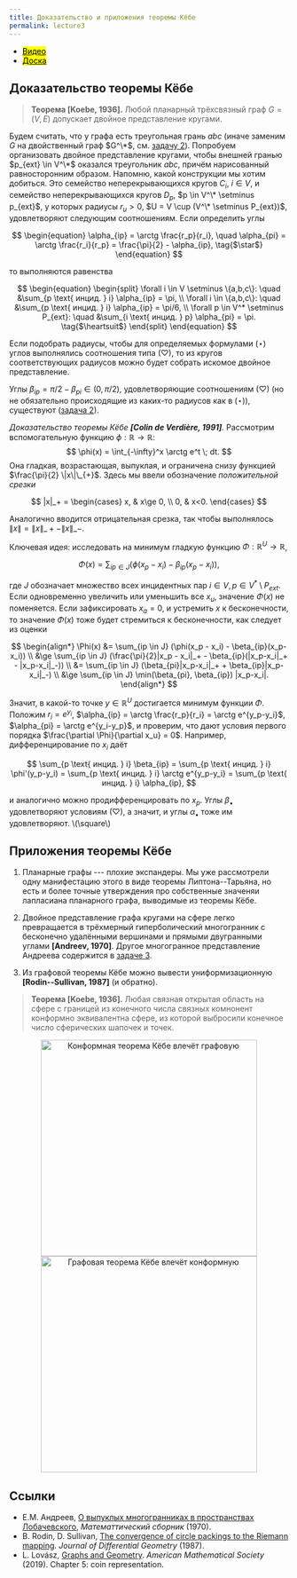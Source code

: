 ```yaml
---
title: Доказательство и приложения теоремы Кёбе
permalink: lecture3
---
```


+ [<mark>Видео</mark>](https://drive.google.com/file/d/10rpcVs1yATi4UOo51_uDN6ednXuu8kA-/view?usp=sharing)
+ [<mark>Доска</mark>]({{site.baseurl}}/whiteboard/lec3.pdf)


## Доказательство теоремы Кёбе

> **Теорема [Koebe, 1936].** Любой планарный трёхсвязный граф $G = (V,E)$ допускает двойное представление кругами. 

Будем считать, что у графа есть треугольная грань $abc$ (иначе заменим $G$ на двойственный граф $G^\*$, см. [задачу 2]({{site.baseurl}}/problems#трёхсвязные-графы)). Попробуем организовать двойное представление кругами, чтобы внешней гранью $p_{ext} \in V^\*$ оказался треугольник $abc$, причём нарисованный равносторонним образом. Напомню, какой конструкции мы хотим добиться. Это семейство неперекрывающихся кругов $C_i$, $i \in V$, и семейство неперекрывающихся кругов $D_p$, $p \in V^\* \setminus p_{ext}$, у которых радиусы $r_u > 0$, $U = V \cup (V^\* \setminus P_{ext})$, удовлетворяют следующим соотношениям. Если определить углы

$$
\begin{equation}
    \alpha_{ip} = \arctg \frac{r_p}{r_i}, \quad \alpha_{pi} = \arctg \frac{r_i}{r_p} = \frac{\pi}{2} - \alpha_{ip}, \tag{$\star$}
\end{equation}
$$

то выполняются равенства 

$$
\begin{equation}
\begin{split}
\forall i \in V \setminus \{a,b,c\}: \quad &\sum_{p \text{ инцид. } i} \alpha_{ip} = \pi, \\
\forall i \in \{a,b,c\}: \quad &\sum_{p \text{ инцид. } i} \alpha_{ip} = \pi/6, \\
\forall p \in V^* \setminus P_{ext}: \quad &\sum_{i \text{ инцид. } p} \alpha_{pi} = \pi. \tag{$\heartsuit$}
\end{split}
\end{equation}
$$

Если подобрать радиусы, чтобы для определяемых формулами $(\star)$ углов выполнялись соотношения типа $(\heartsuit)$, то из кругов соответствующих радиусов можно будет собрать искомое двойное представление.

Углы $\beta_{ip} = \pi/2 - \beta_{pi} \in (0,\pi/2)$, удовлетворяющие соотношениям $(\heartsuit)$ (но не обязательно происходящие из каких-то радиусов как в $(\star)$), существуют ([задача 2]({{site.baseurl}}/problems#трёхсвязные-графы)).

_Доказательство теоремы Кёбе **[Colin de Verdière, 1991]**._
Рассмотрим вспомогательную функцию $\phi : \mathbb{R} \to \mathbb{R}$:
$$
\phi(x) = \int_{-\infty}^x \arctg e^t \; dt.
$$
Она гладкая, возрастающая, выпуклая, и ограничена снизу функцией $\frac{\pi}{2} \|x\|\_{+}$.
Здесь мы ввели обозначение _положительной срезки_

$$
|x|_+ = \begin{cases}
x, & x\ge 0, \\
0, & x<0.
\end{cases}
$$

Аналогично вводится отрицательная срезка, так чтобы выполнялось $\|x\| = \|x\|\_+ - \|x\|\_-$.

Ключевая идея: исследовать на минимум гладкую функцию $\Phi: \mathbb{R}^U \to \mathbb{R}$,

$$
\Phi(x) = \sum_{ip \in J} (\phi(x_p - x_i) - \beta_{ip}(x_p-x_i)),
$$

где $J$ обозначает множество всех инцидентных пар $i \in V, p \in V^* \setminus P_{ext}$.
Если одновременно увеличить или уменьшить все $x_u$, значение $\Phi(x)$ не поменяется. Если зафиксировать $x_a=0$, и устремить $x$ к бесконечности, то значение $\Phi(x)$ тоже будет стремиться к бесконечности, как следует из оценки

$$
\begin{align*}
\Phi(x) &= \sum_{ip \in J} (\phi(x_p - x_i) - \beta_{ip}(x_p-x_i)) \\
&\ge \sum_{ip \in J} (\frac{\pi}{2}|x_p - x_i|_+ - \beta_{ip}(|x_p-x_i|_+ - |x_p-x_i|_-)) \\
&= \sum_{ip \in J} (\beta_{pi}|x_p-x_i|_+ + \beta_{ip}|x_p-x_i|_-) \\
&\ge \sum_{ip \in J} \min(\beta_{pi}, \beta_{ip}) |x_p-x_i|.
\end{align*}
$$

Значит, в какой-то точке $y \in \mathbb{R}^U$ достигается минимум функции $\Phi$. Положим $r_i = e^{y_i}$, $\alpha_{ip} = \arctg \frac{r_p}{r_i} = \arctg e^{y_p-y_i}$, $\alpha_{pi} = \arctg e^{y_i-y_p}$, и проверим, что дают условия первого порядка $\frac{\partial \Phi}{\partial x_u} = 0$. Например, дифференцирование по $x_i$ даёт

$$
\sum_{p \text{ инцид. } i} \beta_{ip} = \sum_{p \text{ инцид. } i} \phi'(y_p-y_i) = \sum_{p \text{ инцид. } i} \arctg e^{y_p-y_i} = \sum_{p \text{ инцид. } i} \alpha_{ip},
$$

и аналогично можно продифференцировать по $x_p$. Углы $\beta_{\bullet}$ удовлетворяют условиям $(\heartsuit)$, а значит, и углы $\alpha_{\bullet}$ тоже им удовлетворяют.
\\(\square\\)

## Приложения теоремы Кёбе

1. Планарные графы --- плохие экспандеры. Мы уже рассмотрели одну манифестацию этого в виде теоремы Липтона--Тарьяна, но есть и более точные утверждения про собственные значеняи лапласиана планарного графа, выводимые из теоремы Кёбе.

2. Двойное представление графа кругами на сфере легко превращается в трёхмерный гиперболический многогранник с бесконечно удалёнными вершинами и прямыми двугранными углами **[Andreev, 1970]**. Другое многогранное представление Андреева содержится в [задаче 3]({{site.baseurl}}/problems#яйцо-в-клетке).

3. Из графовой теоремы Кёбе можно вывести униформизационную **[Rodin--Sullivan, 1987]** (и обратно).
> **Теорема [Koebe, 1936].** Любая связная открытая область на сфере с границей из конечного числа связных комнонент конформно эквивалентна сфере, из которой выбросили конечное число сферических шапочек и точек.

<p align="center">
<img src="{{site.baseurl}}/images/lec3kcg.jpg" alt="Конформная теорема Кёбе влечёт графовую" title="Рисунок:  L. Lovász>" width="390"> 
<img src="{{site.baseurl}}/images/lec3kgc.jpg" alt="Графовая теорема Кёбе влечёт конформную" title="Рисунок:  L. Lovász>" width="390">
</p>

## Cсылки
+ Е.М. Андреев, [О выпуклых многогранниках в пространствах Лобачевского](https://www.mathnet.ru/php/archive.phtml?wshow=paper&jrnid=sm&paperid=3382&option_lang=rus), _Математтический сборник_ (1970).
+ B. Rodin, D. Sullivan, [The convergence of circle packings to the Riemann mapping](https://projecteuclid.org/journalArticle/Download?urlid=10.4310%2Fjdg%2F1214441375). _Journal of Differential Geometry_ (1987). 
+ L. Lovász, [Graphs and Geometry](http://web.cs.elte.hu/~lovasz/bookxx/geomgraphbook/geombook2019.01.11.pdf). _American Mathematical Society_ (2019). Chapter 5:  coin representation.